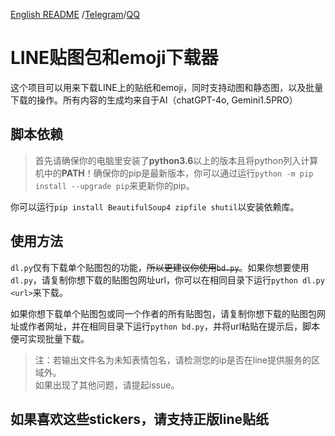 [English README](./README_EN.md) /[Telegram](https://t.me/Eschericia0)/[QQ](https://qm.qq.com/q/dCn4enLQly)

# LINE贴图包和emoji下载器  

这个项目可以用来下载LINE上的贴纸和emoji，同时支持动图和静态图，以及批量下载的操作。所有内容的生成均来自于AI（chatGPT-4o, Gemini1.5PRO）  

## 脚本依赖
>首先请确保你的电脑里安装了**python3.6**以上的版本且将python列入计算机中的**PATH**！确保你的pip是最新版本，你可以通过运行``python -m pip install --upgrade pip``来更新你的pip。  

你可以运行``pip install BeautifulSoup4 zipfile shutil``以安装依赖库。

## 使用方法

``dl.py``仅有下载单个贴图包的功能，~~所以更建议你使用``bd.py``~~。如果你想要使用``dl.py``，请复制你想下载的贴图包网址url，你可以在相同目录下运行``python dl.py <url>``来下载。  

如果你想下载单个贴图包或同一个作者的所有贴图包，请复制你想下载的贴图包网址或作者网址，并在相同目录下运行``python bd.py``，并将url粘贴在提示后，脚本便可实现批量下载。

>
>注：若输出文件名为未知表情包名，请检测您的ip是否在line提供服务的区域外。  
>如果出现了其他问题，请提起issue。  
>

## 如果喜欢这些stickers，请支持正版line贴纸